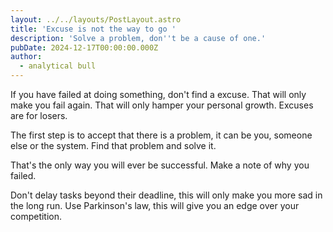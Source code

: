 ```yaml
---
layout: ../../layouts/PostLayout.astro
title: 'Excuse is not the way to go '
description: 'Solve a problem, don''t be a cause of one.'
pubDate: 2024-12-17T00:00:00.000Z
author:
  - analytical bull
---
```


If you have failed at doing something, don't find a excuse. That will only make you fail again. That will only hamper your personal growth. Excuses are for losers.

The first step is to accept that there is a problem, it can be you, someone else or the system. Find that problem and solve it.

That's the only way you will ever be successful. Make a note of why you failed.

Don't delay tasks beyond their deadline, this will only make you more sad in the long run. Use Parkinson's law, this will give you an edge over your competition.
